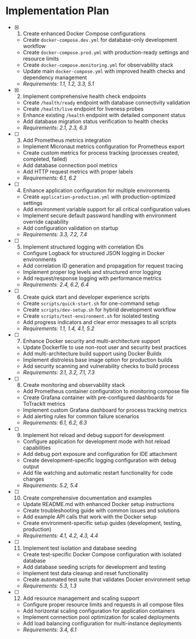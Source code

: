 # Implementation Plan

- [x] 1. Create enhanced Docker Compose configurations
  - Create `docker-compose.dev.yml` for database-only development workflow
  - Create `docker-compose.prod.yml` with production-ready settings and resource limits
  - Create `docker-compose.monitoring.yml` for observability stack
  - Update main `docker-compose.yml` with improved health checks and dependency management
  - _Requirements: 1.1, 1.2, 3.3, 5.1_

- [x] 2. Implement comprehensive health check endpoints
  - Create `/health/ready` endpoint with database connectivity validation
  - Create `/health/live` endpoint for liveness probes
  - Enhance existing `/health` endpoint with detailed component status
  - Add database migration status verification to health checks
  - _Requirements: 2.1, 2.3, 6.3_

- [ ] 3. Add Prometheus metrics integration
  - Implement Micronaut metrics configuration for Prometheus export
  - Create custom metrics for process tracking (processes created, completed, failed)
  - Add database connection pool metrics
  - Add HTTP request metrics with proper labels
  - _Requirements: 6.1, 6.2_

- [ ] 4. Enhance application configuration for multiple environments
  - Create `application-production.yml` with production-optimized settings
  - Add environment variable support for all critical configuration values
  - Implement secure default password handling with environment override capability
  - Add configuration validation on startup
  - _Requirements: 3.3, 7.2, 7.4_

- [ ] 5. Implement structured logging with correlation IDs
  - Configure Logback for structured JSON logging in Docker environments
  - Add correlation ID generation and propagation for request tracing
  - Implement proper log levels and structured error logging
  - Add request/response logging with performance metrics
  - _Requirements: 2.4, 6.2, 6.4_

- [ ] 6. Create quick start and developer experience scripts
  - Create `scripts/quick-start.sh` for one-command setup
  - Create `scripts/dev-setup.sh` for hybrid development workflow
  - Create `scripts/test-environment.sh` for isolated testing
  - Add progress indicators and clear error messages to all scripts
  - _Requirements: 1.1, 1.4, 4.1, 5.2_

- [ ] 7. Enhance Docker security and multi-architecture support
  - Update Dockerfile to use non-root user and security best practices
  - Add multi-architecture build support using Docker Buildx
  - Implement distroless base image option for production builds
  - Add security scanning and vulnerability checks to build process
  - _Requirements: 3.1, 3.2, 7.1, 7.3_

- [ ] 8. Create monitoring and observability stack
  - Add Prometheus container configuration to monitoring compose file
  - Create Grafana container with pre-configured dashboards for ToTrackIt metrics
  - Implement custom Grafana dashboard for process tracking metrics
  - Add alerting rules for common failure scenarios
  - _Requirements: 6.1, 6.2, 6.3_

- [ ] 9. Implement hot reload and debug support for development
  - Configure application for development mode with hot reload capabilities
  - Add debug port exposure and configuration for IDE attachment
  - Create development-specific logging configuration with debug output
  - Add file watching and automatic restart functionality for code changes
  - _Requirements: 5.2, 5.4_

- [ ] 10. Create comprehensive documentation and examples
  - Update README.md with enhanced Docker setup instructions
  - Create troubleshooting guide with common issues and solutions
  - Add example API calls that work with the Docker setup
  - Create environment-specific setup guides (development, testing, production)
  - _Requirements: 4.1, 4.2, 4.3, 4.4_

- [ ] 11. Implement test isolation and database seeding
  - Create test-specific Docker Compose configuration with isolated database
  - Add database seeding scripts for development and testing
  - Implement test data cleanup and reset functionality
  - Create automated test suite that validates Docker environment setup
  - _Requirements: 5.3, 1.3_

- [ ] 12. Add resource management and scaling support
  - Configure proper resource limits and requests in all compose files
  - Add horizontal scaling configuration for application containers
  - Implement connection pool optimization for scaled deployments
  - Add load balancing configuration for multi-instance deployments
  - _Requirements: 3.4, 6.1_